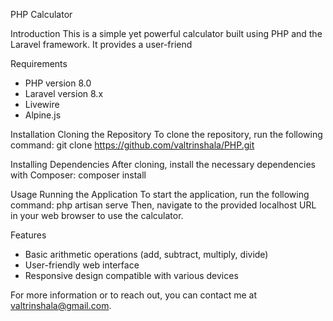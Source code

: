 PHP Calculator


Introduction
This is a simple yet powerful calculator built using PHP and the Laravel framework. It provides a user-friend


Requirements
- PHP version 8.0
- Laravel version 8.x
- Livewire
- Alpine.js



Installation
Cloning the Repository
To clone the repository, run the following command:
git clone https://github.com/valtrinshala/PHP.git



Installing Dependencies
After cloning, install the necessary dependencies with Composer:
composer install


Usage
Running the Application
To start the application, run the following command:
php artisan serve
Then, navigate to the provided localhost URL in your web browser to use the calculator.


Features
- Basic arithmetic operations (add, subtract, multiply, divide)
- User-friendly web interface
- Responsive design compatible with various devices


For more information or to reach out, you can contact me at valtrinshala@gmail.com.

